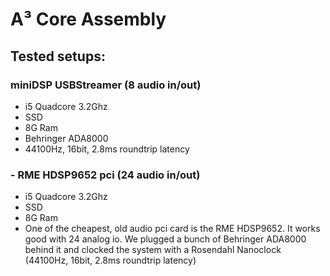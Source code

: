 # A³ Core Assembly
## Tested setups:
### miniDSP USBStreamer (8 audio in/out)
- i5 Quadcore 3.2Ghz
- SSD
- 8G Ram
- Behringer ADA8000
- 44100Hz, 16bit, 2.8ms roundtrip latency

### - RME HDSP9652 pci (24 audio in/out)
- i5 Quadcore 3.2Ghz
- SSD
- 8G Ram
- One of the cheapest, old audio pci card is the RME HDSP9652. It works good with 24 analog io. We plugged a bunch of Behringer ADA8000 behind it and clocked the system with a Rosendahl Nanoclock (44100Hz, 16bit, 2.8ms roundtrip latency)
